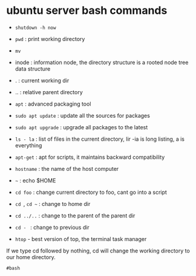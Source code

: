# ubuntu server bash commands

* `shutdown -h now`
* `pwd` : print working directory
* `mv`
* inode : information node, the directory structure is a rooted node tree data structure
* . : current working dir
* .. : relative parent directory



* `apt` : advanced packaging tool
* `sudo apt update` : update all the sources for packages
* `sudo apt upgrade` : upgrade all packages to the latest
* `ls - la` : list of files in the current directory, lir -ia is long listing, a is everything
* `apt-get` : apt for scripts, it maintains backward compatibility
* `hostname` : the name of the host computer
* `~` : echo $HOME
* `cd foo` : change current directory to foo, cant go into a script
* `cd `, `cd ~` : change to home dir
* `cd ../..` : change to the parent of the parent dir
* `cd - ` : change to previous dir
* `htop` - best version of top, the terminal task manager

If we type cd followed by nothing, cd will change the working directory to our home directory.


    #bash

